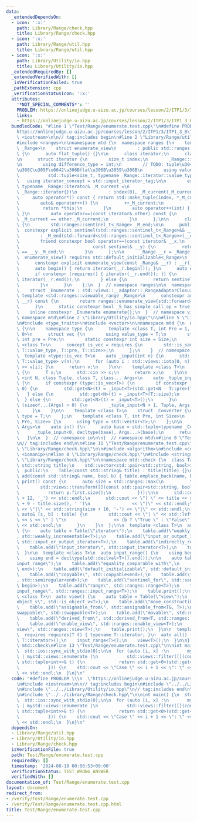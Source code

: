 ```yaml
---
data:
  _extendedDependsOn:
  - icon: ':x:'
    path: Library/Range/check.hpp
    title: Library/Range/check.hpp
  - icon: ':x:'
    path: Library/Range/util.hpp
    title: Library/Range/util.hpp
  - icon: ':x:'
    path: Library/Utility/io.hpp
    title: Library/Utility/io.hpp
  _extendedRequiredBy: []
  _extendedVerifiedWith: []
  _isVerificationFailed: true
  _pathExtension: cpp
  _verificationStatusIcon: ':x:'
  attributes:
    '*NOT_SPECIAL_COMMENTS*': ''
    PROBLEM: https://onlinejudge.u-aizu.ac.jp/courses/lesson/2/ITP1/3/ITP1_3_B
    links:
    - https://onlinejudge.u-aizu.ac.jp/courses/lesson/2/ITP1/3/ITP1_3_B
  bundledCode: "#line 1 \"Test/Range/enumerate.test.cpp\"\n#define PROBLEM \\\n  \"\
    https://onlinejudge.u-aizu.ac.jp/courses/lesson/2/ITP1/3/ITP1_3_B\"\n#include\
    \ <iostream>\n\n// tag:includes begin\n#line 2 \"Library/Range/util.hpp\"\n\n\
    #include <ranges>\n\nnamespace mtd {\n  namespace ranges {\n    template <std::ranges::range\
    \ _Range>\n    struct enumerate_view\n        : public std::ranges::view_interface<enumerate_view<_Range>>\
    \ {\n      auto flat_tuple() {}\n\n      class iterator;\n      class sentinel;\n\
    \n      struct iterator {\n        size_t index;\n        _Range::iterator _M_current;\n\
    \n        using difference_type = int;\n        // TODO: tuple\u304C\u6E21\u3055\
    \u308C\u305F\u6642\u306Bflat\u306B\u3059\u308B\n        using value_type =\n \
    \           std::tuple<size_t, typename _Range::iterator::value_type>;\n     \
    \   using iterator_concept = std::input_iterator_tag;\n\n        explicit iterator(const\
    \ typename _Range::iterator& _M_current =\n                              typename\
    \ _Range::iterator{})\n            : index(0), _M_current(_M_current) {}\n   \
    \     auto operator*() const { return std::make_tuple(index, *_M_current); }\n\
    \        auto& operator++() {\n          ++_M_current;\n          ++index;\n \
    \         return *this;\n        }\n        auto operator++(int) { return ++*this;\
    \ }\n        auto operator==(const iterator& other) const {\n          return\
    \ _M_current == other._M_current;\n        }\n      };\n\n      class sentinel\
    \ {\n        std::ranges::sentinel_t<_Range> _M_end;\n\n      public:\n      \
    \  constexpr explicit sentinel(std::ranges::sentinel_t<_Range>&& __end)\n    \
    \        : _M_end(std::forward<std::ranges::sentinel_t<_Range>>(__end)) {}\n\n\
    \        friend constexpr bool operator==(const iterator& __x,\n             \
    \                            const sentinel& __y) {\n          return __x._M_current\
    \ == __y._M_end;\n        }\n      };\n\n      _Range __r = _Range();\n\n    \
    \  enumerate_view() requires std::default_initializable<_Range>\n      = default;\n\
    \      constexpr explicit enumerate_view(const _Range& __r) : __r(__r) {}\n\n\
    \      auto begin() { return iterator(__r.begin()); }\n      auto end() {\n  \
    \      if constexpr (requires() { iterator(__r.end()); }) {\n          return\
    \ iterator(__r.end());\n        } else {\n          return sentinel(__r.end());\n\
    \        }\n      }\n    };\n  }  // namespace ranges\n\n  namespace views {\n\
    \    struct _Enumerate : std::views::__adaptor::_RangeAdaptorClosure {\n     \
    \ template <std::ranges::viewable_range _Range>\n      constexpr auto operator()(_Range&&\
    \ __r) const {\n        return ranges::enumerate_view{std::forward<_Range>(__r)};\n\
    \      }\n      static constexpr bool _S_has_simple_call_op = true;\n    };\n\n\
    \    inline constexpr _Enumerate enumerate{};\n  }  // namespace views\n}  //\
    \ namespace mtd\n#line 2 \"Library/Utility/io.hpp\"\n\n#line 5 \"Library/Utility/io.hpp\"\
    \n#include <type_traits>\n#include <vector>\n\nnamespace mtd {\n  namespace io\
    \ {\n\n    namespace type {\n      template <class T, int Pre = 1, int Size =\
    \ 0>\n      struct vec {\n        using value_type = T;\n        static constexpr\
    \ int pre = Pre;\n        static constexpr int size = Size;\n      };\n      template\
    \ <class T>\n      concept is_vec = requires {\n        std::is_same_v<T, vec<typename\
    \ T::value_type, T::pre, T::size>>;\n      };\n    }  // namespace type\n\n  \
    \  template <type::is_vec T>\n    auto _input(int n) {\n      std::vector<typename\
    \ T::value_type> v(n);\n      for (auto i : std::views::iota(0, n)) { std::cin\
    \ >> v[i]; }\n      return v;\n    }\n\n    template <class T>\n    auto _input()\
    \ {\n      T x;\n      std::cin >> x;\n      return x;\n    }\n\n    template\
    \ <int N, class Tuple, class T, class... Args>\n    auto _tuple_input(Tuple& t)\
    \ {\n      if constexpr (type::is_vec<T>) {\n        if constexpr (T::size ==\
    \ 0) {\n          std::get<N>(t) = _input<T>(std::get<N - T::pre>(t));\n     \
    \   } else {\n          std::get<N>(t) = _input<T>(T::size);\n        }\n    \
    \  } else {\n        std::get<N>(t) = _input<T>();\n      }\n      if constexpr\
    \ (sizeof...(Args) > 0) {\n        _tuple_input<N + 1, Tuple, Args...>(t);\n \
    \     }\n    }\n\n    template <class T>\n    struct _Converter {\n      using\
    \ type = T;\n    };\n    template <class T, int Pre, int Size>\n    struct _Converter<type::vec<T,\
    \ Pre, Size>> {\n      using type = std::vector<T>;\n    };\n\n    template <class...\
    \ Args>\n    auto in() {\n      auto base = std::tuple<typename _Converter<Args>::type...>();\n\
    \      _tuple_input<0, decltype(base), Args...>(base);\n      return base;\n \
    \   }\n\n  }  // namespace io\n\n}  // namespace mtd\n#line 8 \"Test/Range/enumerate.test.cpp\"\
    \n// tag:includes end\n\n#line 11 \"Test/Range/enumerate.test.cpp\"\n\n#line 2\
    \ \"Library/Range/check.hpp\"\n\n#include <algorithm>\n#include <concepts>\n#include\
    \ <iomanip>\n#line 8 \"Library/Range/check.hpp\"\n#include <string>\n#line 10\
    \ \"Library/Range/check.hpp\"\n\nnamespace mtd::check {\n  class Table {\n   \
    \ std::string title;\n    std::vector<std::pair<std::string, bool>> table;\n\n\
    \  public:\n    Table(const std::string& title) : title(title) {}\n\n    auto\
    \ add(const std::string& name, bool b) { table.emplace_back(name, b); }\n    auto\
    \ print() const {\n      auto size = std::ranges::max(\n          table |\n  \
    \        std::views::transform([](const std::pair<std::string, bool>& p) {\n \
    \           return p.first.size();\n          }));\n\n      std::cout << std::string(size\
    \ + 12, '_') << std::endl;\n      std::cout << \"| \" << title << std::string(size\
    \ + 9 - title.size(), ' ')\n                << \"|\" << std::endl;\n      std::cout\
    \ << \"|\" << std::string(size + 10, '-') << \"|\" << std::endl;\n      for (const\
    \ auto& [s, b] : table) {\n        std::cout << \"| \" << std::left << std::setw(size)\
    \ << s << \" | \"\n                  << (b ? \"True \" : \"False\") << \" |\"\
    \ << std::endl;\n      }\n    }\n  };\n\n  template <class T>\n  auto iterator()\
    \ {\n    auto table = Table(\"iterator\");\n    table.add(\"weakly_incrementable\"\
    , std::weakly_incrementable<T>);\n    table.add(\"input_or_output_iterator\",\
    \ std::input_or_output_iterator<T>);\n    table.add(\"indirectly_readable\", std::indirectly_readable<T>);\n\
    \    table.add(\"input_iterator\", std::input_iterator<T>);\n    table.print();\n\
    \  }\n\n  template <class T>\n  auto input_range() {\n    using begin = decltype(std::declval<T>().begin());\n\
    \    using end = decltype(std::declval<T>().end());\n\n    auto table = Table(\"\
    input_range\");\n    table.add(\"equality_comparable_with\",\n              std::equality_comparable_with<begin,\
    \ end>);\n    table.add(\"default_initializable\", std::default_initializable<begin>);\n\
    \    table.add(\"copyable\", std::copyable<end>);\n    table.add(\"semiregular\"\
    , std::semiregular<end>);\n    table.add(\"sentinel_for\", std::sentinel_for<end,\
    \ begin>);\n    table.add(\"range\", std::ranges::range<T>);\n    table.add(\"\
    input_range\", std::ranges::input_range<T>);\n    table.print();\n  }\n\n  template\
    \ <class T>\n  auto view() {\n    auto table = Table(\"view\");\n    table.add(\"\
    object_v\", std::is_object_v<T>);\n    table.add(\"move_constructible\", std::move_constructible<T>);\n\
    \    table.add(\"assignable_from\", std::assignable_from<T&, T>);\n    table.add(\"\
    swappable\", std::swappable<T>);\n    table.add(\"movable\", std::movable<T>);\n\
    \    table.add(\"derived_from\", std::derived_from<T, std::ranges::view_base>);\n\
    \    table.add(\"enable_view\", std::ranges::enable_view<T>);\n    table.add(\"\
    view\", std::ranges::view<T>);\n    table.print();\n  }\n\n  template <class T>\n\
    \  requires requires(T t) { typename T::iterator; }\n  auto all() {\n    iterator<typename\
    \ T::iterator>();\n    input_range<T>();\n    view<T>();\n  }\n\n}  // namespace\
    \ mtd::check\n#line 13 \"Test/Range/enumerate.test.cpp\"\n\nint main() {\n  std::cin.tie(0);\n\
    \  std::ios::sync_with_stdio(0);\n\n  for (auto [i, x] :\n       mystd::views::istream<int>()\
    \ | mystd::views::enumerate |\n           std::views::filter([](const std::tuple<int,\
    \ std::tuple<int>>& t) {\n             return std::get<0>(std::get<1>(t)) > 0;\n\
    \           })) {\n    std::cout << \"Case \" << i + 1 << \": \" << std::get<0>(x)\
    \ << std::endl;\n  }\n}\n"
  code: "#define PROBLEM \\\n  \"https://onlinejudge.u-aizu.ac.jp/courses/lesson/2/ITP1/3/ITP1_3_B\"\
    \n#include <iostream>\n\n// tag:includes begin\n#include \"../../Library/Range/util.hpp\"\
    \n#include \"../../Library/Utility/io.hpp\"\n// tag:includes end\n\n#include <vector>\n\
    \n#include \"../../Library/Range/check.hpp\"\n\nint main() {\n  std::cin.tie(0);\n\
    \  std::ios::sync_with_stdio(0);\n\n  for (auto [i, x] :\n       mystd::views::istream<int>()\
    \ | mystd::views::enumerate |\n           std::views::filter([](const std::tuple<int,\
    \ std::tuple<int>>& t) {\n             return std::get<0>(std::get<1>(t)) > 0;\n\
    \           })) {\n    std::cout << \"Case \" << i + 1 << \": \" << std::get<0>(x)\
    \ << std::endl;\n  }\n}\n"
  dependsOn:
  - Library/Range/util.hpp
  - Library/Utility/io.hpp
  - Library/Range/check.hpp
  isVerificationFile: true
  path: Test/Range/enumerate.test.cpp
  requiredBy: []
  timestamp: '2024-08-18 00:08:53+09:00'
  verificationStatus: TEST_WRONG_ANSWER
  verifiedWith: []
documentation_of: Test/Range/enumerate.test.cpp
layout: document
redirect_from:
- /verify/Test/Range/enumerate.test.cpp
- /verify/Test/Range/enumerate.test.cpp.html
title: Test/Range/enumerate.test.cpp
---
```

